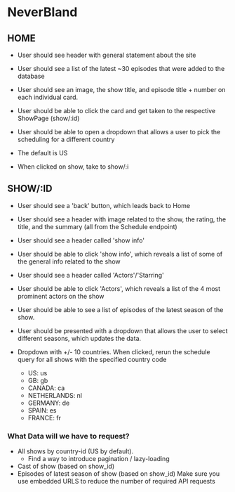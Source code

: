 # NeverBland

## HOME
- User should see header with general statement about the site
- User should see a list of the latest ~30 episodes that were added to the database
- User should see an image, the show title, and episode title + number on each individual card.
- User should be able to click the card and get taken to the respective ShowPage (show/:id)
- User should be able to open a dropdown that allows a user to pick the scheduling for a different country
- The default is US

- When clicked on show, take to show/:i

## SHOW/:ID
- User should see a 'back' button, which leads back to Home
- User should see a header with image related to the show, the rating, the title, and the summary (all from the Schedule endpoint)
- User should see a header called 'show info' 
- User should be able to click 'show info', which reveals a list of some of the general info related to the show
- User should see a header called 'Actors'/'Starring'
- User should be able to click 'Actors', which reveals a list of the 4 most prominent actors on the show
- User should be able to see a list of episodes of the latest season of the show.
- User should be presented with a dropdown that allows the user to select different seasons, which updates the data.

- Dropdown with +/- 10 countries. When clicked, rerun the schedule query for all shows with the specified country code
    - US: us
    - GB: gb
    - CANADA: ca
    - NETHERLANDS: nl
    - GERMANY: de
    - SPAIN: es
    - FRANCE: fr


### What Data will we have to request?
- All shows by country-id (US by default).
    - Find a way to introduce pagination / lazy-loading
- Cast of show (based on show_id)
- Episodes of latest season of show (based on show_id)
Make sure you use embedded URLS to reduce the number of required API requests